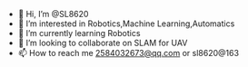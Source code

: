 - 👋 Hi, I’m @SL8620
- 👀 I’m interested in Robotics,Machine Learning,Automatics
- 🌱 I’m currently learning Robotics
- 💞️ I’m looking to collaborate on SLAM for UAV
- 📫 How to reach me 2584032673@qq.com or sl8620@163

<!---
SL8620/SL8620 is a ✨ special ✨ repository because its `README.md` (this file) appears on your GitHub profile.
You can click the Preview link to take a look at your changes.
--->
